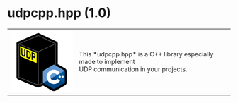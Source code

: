 # udpcpp.hpp (1.0)

<table style="border-width: 0px;">
  <tr>
    <td><img src="./images/udpcpp_logo_public.png" alt="udpcpp_logo_public" width="200"></td>
    <td>This *udpcpp.hpp* is a C++ library especially made to implement<br>UDP communication in your projects.</td>
  </tr>
</table>
